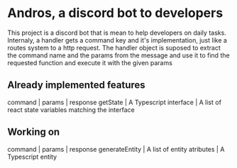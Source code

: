 # Andros, a discord bot to developers

This project is a discord bot that is mean to help developers on daily tasks. 
Internaly, a handler gets a command key and it's implementation, just like a routes system to a http request. 
The handler object is suposed to extract the command name and the params from the message and use it to find the requested function and execute it with the given params

## Already implemented features

command | params | response
getState | A Typescript interface | A list of react state variables matching the interface


## Working on 

command | params | response
generateEntity | A list of entity atributes | A Typescript entity

